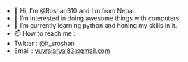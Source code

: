 - 👋 Hi, I’m @Roshan310 and I'm from Nepal.
- 👀 I’m interested in doing awesome things with computers.
- 🌱 I’m currently learning python and honing my skills in it.
- 📫 How to reach me :
-    Twitter : @it_sroshan
-    Email  : yuvrajaryal83@gmail.com

<!---
Roshan310/Roshan310 is a ✨ special ✨ repository because its `README.md` (this file) appears on your GitHub profile.
You can click the Preview link to take a look at your changes.
--->
